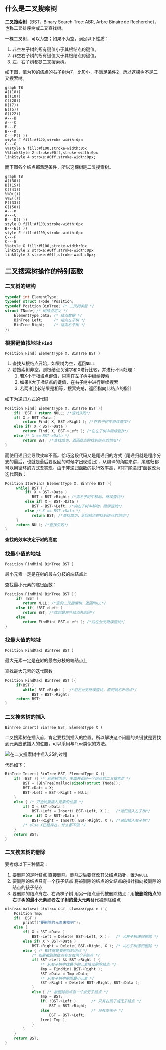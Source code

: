 ## 什么是二叉搜索树

**二叉搜索树**（BST，Binary Search Tree; ABR, Arbre Binaire de Recherche）， 也称二叉排序树或二叉查找树。

一棵二叉树，可以为空；如果不为空，满足以下性质：
1. 非空左子树的所有键值小于其根结点的键值。
2. 非空右子树的所有键值大于其根结点的键值。
3. 左、右子树都是二叉搜索树。

如下图，值为10的结点的右子树为7，比10小，不满足条件2，所以这棵树不是二叉搜索树。

```mermaid
graph TB
A((18))
B((10))
C((20))
D((7))
E((5))
G((22))
A---B
A---C
B---E
B---D
C---F(( ))
style F fill:#f100,stroke-width:0px
C---G
%%style G fill:#f100,stroke-width:0px 
%%linkStyle 2 stroke:#0ff,stroke-width:0px
linkStyle 4 stroke:#0ff,stroke-width:0px;
```
而下图各个结点都满足条件，所以这棵树是二叉搜索树。
```mermaid
graph TB
A((30))
B((15))
C((41))
%%D(())
%%E(())
F((33))
G((50))
A---B
A---C
B---D(( ))
style D fill:#f100,stroke-width:0px
B---E(( ))
style E fill:#f100,stroke-width:0px
C---F
C---G
%%style G fill:#f100,stroke-width:0px 
linkStyle 2 stroke:#0ff,stroke-width:0px
linkStyle 3 stroke:#0ff,stroke-width:0px;
```

## 二叉搜索树操作的特别函数

### 二叉树的结构

```C
typedef int ElementType;
typedef struct TNode *Position;
typedef Position BinTree; /* 二叉树类型 */
struct TNode{ /* 树结点定义 */
    ElementType Data; /* 结点数据 */
    BinTree Left;     /* 指向左子树 */
    BinTree Right;    /* 指向右子树 */
};
```

### 根据键值找地址 `Find`

`Position Find( ElementType X, BinTree BST )`

1. 查找从根结点开始，如果树为空，返回`NULL`
2. 若搜索树非空，则根结点关键字和X进行比较，并进行不同处理：
	1. 若X小于根结点键值，只需在左子树中继续搜索
	2. 如果X大于根结点的键值，在右子树中进行继续搜索
	3. 若两者比较结果是相等，搜索完成，返回指向此结点的指针

如下为递归方式的代码
```C
Position Find( ElementType X, BinTree BST ){
	if( !BST ) return NULL; /*查找失败*/
	if( X > BST->Data )
		return Find( X, BST->Right ); /*在右子树中继续查找*/
	else if( X < BST->Data )
		return Find( X, BST->Left ); /*在左子树中继续查找*/
	else /* X == BST->Data */
		return BST; /*查找成功，返回结点的找到结点的地址*/
}
```
而使用递归会导致效率不高。恰巧这段代码又是尾递归的方式（尾递归就是程序分支的最后，也就是最后要返回的时候才出现递归），从编译的角度来讲，尾递归都可以用循环的方式去实现。由于非递归函数的执行效率高，可将“尾递归”函数改为迭代函数：
```C
Position IterFind( ElementType X, BinTree BST ){
	 while( BST ) {
		 if( X > BST->Data )
		 	BST = BST->Right; /*向右子树中移动，继续查找*/
		 else if( X < BST->Data )
		 	BST = BST->Left; /*向左子树中移动，继续查找*/
		 else /* X == BST->Data */
		 	return BST; /*查找成功，返回结点的找到结点的地址*/
	 }
	 return NULL; /*查找失败*/
}
```
**查找的效率决定于树的高度**

### 找最小值的地址

`Position FindMin( BinTree BST )`

最小元素一定是在树的最左分枝的端结点上

查找最小元素的递归函数：
```C
Position FindMin( BinTree BST ){
	 if( !BST ) 
	 	return NULL; /*空的二叉搜索树，返回NULL*/
	 else if( !BST->Left )
	 	return BST; /*找到最左叶结点并返回*/
	 else
	 	return FindMin( BST->Left ); /*沿左分支继续查找*/
}
```

### 找最大值的地址

`Position FindMax( BinTree BST )`

最大元素一定是在树的最右分枝的端结点上

查找最大元素的迭代函数
```C
Position FindMax( BinTree BST ){
	 if(BST )
	 	while( BST->Right )  /*沿右分支继续查找，直到最右叶结点*/
	 		BST = BST->Right;
	 return BST;
} 
```

### 二叉搜索树的插入

`BinTree Insert( BinTree BST, ElementType X )`

二叉搜索树在插入前，肯定要找到插入的位置。所以解决这个问题的关键就是要找到元素应该插入的位置，可以采用与`Find`类似的方法。

![在二叉搜索树中插入35的过程](https://img-blog.csdnimg.cn/20200904185126867.png?x-oss-process=image/watermark,type_ZmFuZ3poZW5naGVpdGk,shadow_10,text_aHR0cHM6Ly9ibG9nLmNzZG4ubmV0L0xfVF9XX1k=,size_16,color_FFFFFF,t_70#pic_center)

代码如下：
```C
BinTree Insert( BinTree BST, ElementType X ){
    if( !BST ){ /* 若原树为空，生成并返回一个结点的二叉搜索树 */
        BST = (BinTree)malloc(sizeof(struct TNode));
        BST->Data = X;
        BST->Left = BST->Right = NULL;
    }
    else { /* 开始找要插入元素的位置 */
        if( X < BST->Data )
            BST->Left = Insert( BST->Left, X );   /*递归插入左子树*/
        else  if( X > BST->Data )
            BST->Right = Insert( BST->Right, X ); /*递归插入右子树*/
        /* else X已经存在，什么都不做 */
    }
    return BST;
}
```

### 二叉搜索树的删除

要考虑以下三种情况：
1. 要删除的是叶结点
	直接删除，删除之后要修改其父结点指针，置为`NULL`
2. 要删除的结点只有一个孩子结点
	将被删除的结点的父结点的指针指向被删除的结点的孩子结点
3. 要删除的结点有左、右两棵子树
	用另一结点替代被删除结点：用**被删除结点**的**右子树的最小元素**或者**左子树的最大元素**替代被删除结点

```C
BinTree Delete( BinTree BST, ElementType X ) {
    Position Tmp; 
    if( !BST ) 
        printf("要删除的元素未找到"); 
    else {
        if( X < BST->Data ) 
            BST->Left = Delete( BST->Left, X );   /* 从左子树递归删除 */
        else if( X > BST->Data ) 
            BST->Right = Delete( BST->Right, X ); /* 从右子树递归删除 */
        else { /* BST就是要删除的结点 */
            /* 如果被删除结点有左右两个子结点 */ 
            if( BST->Left && BST->Right ) {
                /* 从右子树中找最小的元素填充删除结点 */
                Tmp = FindMin( BST->Right );
                BST->Data = Tmp->Data;
                /* 从右子树中删除最小元素 */
                BST->Right = Delete( BST->Right, BST->Data );
            }
            else { /* 被删除结点有一个或无子结点 */
                Tmp = BST; 
                if( !BST->Left )       /* 只有右孩子或无子结点 */
                    BST = BST->Right; 
                else                   /* 只有左孩子 */
                    BST = BST->Left;
                free( Tmp );
            }
        }
    }
    return BST;
}
```
